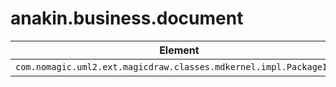 # anakin.business.document

| Element | Name | Documentation |
| ----------- | ------- | ------------- |
| `com.nomagic.uml2.ext.magicdraw.classes.mdkernel.impl.PackageImpl` | raktar |  |
